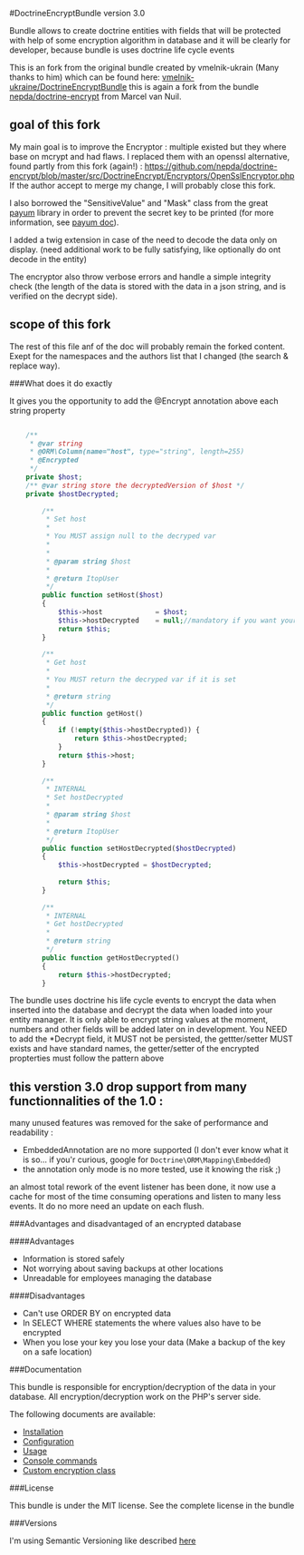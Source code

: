 #DoctrineEncryptBundle version 3.0
 

Bundle allows to create doctrine entities with fields that will be protected with 
help of some encryption algorithm in database and it will be clearly for developer, because bundle is uses doctrine life cycle events

This is an fork from the original bundle created by vmelnik-ukrain (Many thanks to him) which can be found here:
[vmelnik-ukraine/DoctrineEncryptBundle](https://github.com/vmelnik-ukraine/DoctrineEncryptBundle)
this is again a fork from the bundle [nepda/doctrine-encrypt](https://github.com/nepda/doctrine-encrypt) from Marcel van Nuil.

## goal of this fork
My main goal is to improve the Encryptor : multiple existed but they where base on mcrypt and had flaws. I replaced them with an openssl alternative, found partly from this fork (again!) : https://github.com/nepda/doctrine-encrypt/blob/master/src/DoctrineEncrypt/Encryptors/OpenSslEncryptor.php
If the author accept to merge my change, I will probably close this fork.

I also borrowed the "SensitiveValue" and "Mask" class from the great [payum](https://github.com/Payum/Payum) library in order to prevent the secret key to be printed (for more information, see [payum doc](https://github.com/Payum/Payum/blob/master/src/Payum/Core/Resources/docs/working-with-sensitive-information.md)).  

I added a twig extension in case of the need to decode the data only on display. (need additional work to be fully satisfying, like optionally do ont decode in the entity)

The encryptor also throw verbose errors and handle a simple integrity check (the length of the data is stored with the data in a json string, and is verified on the decrypt side).

## scope of this fork
The rest of this file anf of the doc will probably remain the forked content. Exept for the namespaces and the authors list that I changed (the search & replace way).

###What does it do exactly

It gives you the opportunity to add the @Encrypt annotation above each string property

```php

    /**
     * @var string
     * @ORM\Column(name="host", type="string", length=255)
     * @Encrypted
     */
    private $host;
    /** @var string store the decryptedVersion of $host */
    private $hostDecrypted;
    
        /**
         * Set host
         * 
         * You MUST assign null to the decryped var 
         * 
         *
         * @param string $host
         *
         * @return ItopUser
         */
        public function setHost($host)
        {
            $this->host             = $host;
            $this->hostDecrypted    = null;//mandatory if you want your host to be encoded again!
            return $this;
        }
    
        /**
         * Get host
         * 
         * You MUST return the decryped var if it is set
         * 
         * @return string
         */
        public function getHost()
        {
            if (!empty($this->hostDecrypted)) {
                return $this->hostDecrypted;
            }
            return $this->host;
        }
    
        /**
         * INTERNAL 
         * Set hostDecrypted
         *
         * @param string $host
         *
         * @return ItopUser
         */
        public function setHostDecrypted($hostDecrypted)
        {
            $this->hostDecrypted = $hostDecrypted;
    
            return $this;
        }
    
        /**
         * INTERNAL 
         * Get hostDecrypted
         *
         * @return string
         */
        public function getHostDecrypted()
        {
            return $this->hostDecrypted;
        }
```

The bundle uses doctrine his life cycle events to encrypt the data when inserted into the database and decrypt the data when loaded into your entity manager.
It is only able to encrypt string values at the moment, numbers and other fields will be added later on in development.
You NEED to add the *Decrypt field, it MUST not be persisted, the gettter/setter MUST exists and have standard names, the getter/setter of the encrypted propterties must follow the pattern above  



## this verstion 3.0 drop support from many functionnalities of the 1.0 :
many unused features was removed for the sake of performance and readability : 
- EmbeddedAnnotation are no more supported (I don't ever know what it is so... if you'r curious, google for `Doctrine\ORM\Mapping\Embedded`)
- the annotation only mode is no more tested, use it knowing the risk ;)   

an almost total rework of the event listener has been done, it now use a cache for most of the time consuming operations and listen to many less events.
It do no more need an update on each flush. 

###Advantages and disadvantaged of an encrypted database

####Advantages
- Information is stored safely
- Not worrying about saving backups at other locations
- Unreadable for employees managing the database

####Disadvantages
- Can't use ORDER BY on encrypted data
- In SELECT WHERE statements the where values also have to be encrypted
- When you lose your key you lose your data (Make a backup of the key on a safe location)

###Documentation

This bundle is responsible for encryption/decryption of the data in your database.
All encryption/decryption work on the PHP's server side.

The following documents are available:

* [Installation](https://github.com/combodo/DoctrineEncryptBundle/blob/master/Resources/doc/installation.md)
* [Configuration](https://github.com/combodo/DoctrineEncryptBundle/blob/master/Resources/doc/configuration.md)
* [Usage](https://github.com/combodo/DoctrineEncryptBundle/blob/master/Resources/doc/usage.md)
* [Console commands](https://github.com/combodo/DoctrineEncryptBundle/blob/master/Resources/doc/commands.md)
* [Custom encryption class](https://github.com/combodo/DoctrineEncryptBundle/blob/master/Resources/doc/custom_encryptor.md)

###License

This bundle is under the MIT license. See the complete license in the bundle

###Versions

I'm using Semantic Versioning like described [here](http://semver.org)

